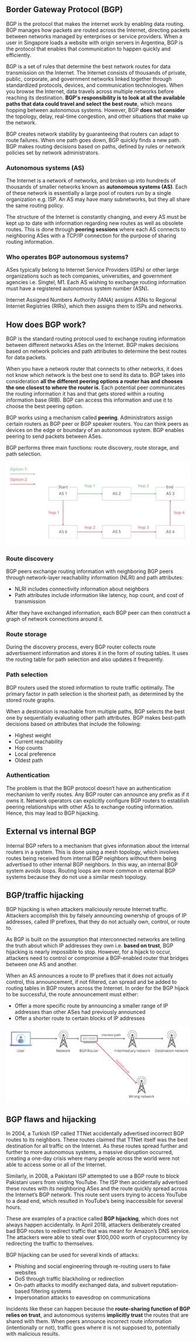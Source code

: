 ## Border Gateway Protocol (BGP)

BGP is the protocol that makes the internet work by enabling data routing. BGP manages how packets are routed across the Internet, directing packets between networks managed by enterprises or service providers. When a user in Singapore loads a website with origin servers in Argentina, BGP is the protocol that enables that communication to happen quickly and efficiently.

BGP is a set of rules that determine the best network routes for data transmission on the Internet. The Internet consists of thousands of private, public, corporate, and government networks linked together through standardized protocols, devices, and communication technologies. When you browse the Internet, data travels across multiple networks before reaching its destination. **BGP's responsibility is to look at all the available paths that data could travel and select the best route**, which means hopping between autonomous systems. However, BGP **does not consider** the topology, delay, real-time congestion, and other situations that make up the network.

BGP creates network stability by guaranteeing that routers can adapt to route failures. When one path goes down, BGP quickly finds a new path. BGP makes routing decisions based on paths, defined by rules or network policies set by network administrators.

### Autonomous systems (AS)

The Internet is a network of networks, and broken up into hundreds of thousands of smaller networks known as **autonomous systems (AS)**. Each of these network is essentially a large pool of routers run by a single organization e.g. ISP. An AS may have many subnetworks, but they all share the same routing policy.

The structure of the Internet is constantly changing, and every AS must be kept up to date with information regarding new routes as well as obsolete routes. This is done through **peering sessions** where each AS connects to neighboring ASes with a TCP/IP connection for the purpose of sharing routing information.

### Who operates BGP autonomous systems?

ASes typically belong to Internet Service Providers (ISPs) or other large organizations such as tech companies, universities, and government agencies i.e. Singtel, M1. Each AS wishing to exchange routing information must have a registered autonomous system number (ASN).

Internet Assigned Numbers Authority (IANA) assigns ASNs to Regional Internet Registries (RIRs), which then assigns them to ISPs and networks.

## How does BGP work?

BGP is the standard routing protocol used to exchange routing information between different networks ASes on the Internet. BGP makes decisions based on network policies and path attributes to determine the best routes for data packets.

When you have a network router that connects to other networks, it does not know which network is the best one to send its data to. BGP takes into consideration **all the different peering options a router has and chooses the one closest to where the router is**. Each potential peer communicates the routing information it has and that gets stored within a routing information base (RIB). BGP can access this information and use it to choose the best peering option.

BGP works using a mechanism called **peering**. Administrators assign certain routers as BGP peer or BGP speaker routers. You can think peers as devices on the edge or boundary of an autonomous system. BGP enables peering to send packets between ASes.

BGP performs three main functions: route discovery, route storage, and path selection.

<img src="../assets/BGP-hopping.png">

### Route discovery

BGP peers exchange routing information with neighboring BGP peers through network-layer reachability information (NLRI) and path attributes:

- NLRI includes connectivity information about neighbors
- Path attributes include information like latency, hop count, and cost of transmission

After they have exchanged information, each BGP peer can then construct a graph of network connections around it.

### Route storage

During the discovery process, every BGP router collects route advertisement information and stores it in the form of routing tables. It uses the routing table for path selection and also updates it frequently.

### Path selection

BGP routers used the stored information to route traffic optimally. The primary factor in path selection is the shortest path, as determined by the stored route graphs.

When a destination is reachable from multiple paths, BGP selects the best one by sequentially evaluating other path attributes. BGP makes best-path decisions based on attributes that include the following:

- Highest weight
- Current reachability
- Hop counts
- Local preference
- Oldest path

### Authentication

The problem is that the BGP protocol doesn’t have an authentication mechanism to verify routes. Any BGP router can announce any prefix as if it owns it. Network operators can explicitly configure BGP routers to establish peering relationships with other ASs to exchange routing information. Hence, this may lead to BGP hijacking.

## External vs internal BGP

Internal BGP refers to a mechanism that gives information about the internal routers in a system. This is done using a mesh topology, which involves routes being received from internal BGP neighbors without them being advertised to other internal BGP neighbors. In this way, an internal BGP system avoids loops. Routing loops are more common in external BGP systems because they do not use a similar mesh topology.

## BGP/traffic hijacking

BGP hijacking is when attackers maliciously reroute Internet traffic. Attackers accomplish this by falsely announcing ownership of groups of IP addresses, called IP prefixes, that they do not actually own, control, or route to.

As BGP is built on the assumption that interconnected networks are telling the truth about which IP addresses they own i.e. **based on trust**, BGP hijacking is nearly impossible to stop. However, for a hijack to occur, attackers need to control or compromise a BGP-enabled router that bridges between one AS and another.

When an AS announces a route to IP prefixes that it does not actually control, this announcement, if not filtered, can spread and be added to routing tables in BGP routers across the Internet. In order for the BGP hijack to be successful, the route announcement must either:

- Offer a more specific route by announcing a smaller range of IP addresses than other ASes had previously announced
- Offer a shorter route to certain blocks of IP addresses

<img src="../assets/BGP-hijacking.png">

## BGP flaws and hijacking

In 2004, a Turkish ISP called TTNet accidentally advertised incorrect BGP routes to its neighbors. These routes claimed that TTNet itself was the best destination for all traffic on the Internet. As these routes spread further and further to more autonomous systems, a massive disruption occurred, creating a one-day crisis where many people across the world were not able to access some or all of the Internet.

Similarly, in 2008, a Pakistani ISP attempted to use a BGP route to block Pakistani users from visiting YouTube. The ISP then accidentally advertised these routes with its neighboring ASes and the route quickly spread across the Internet’s BGP network. This route sent users trying to access YouTube to a dead end, which resulted in YouTube’s being inaccessible for several hours.

These are examples of a practice called **BGP hijacking**, which does not always happen accidentally. In April 2018, attackers deliberately created bad BGP routes to redirect traffic that was meant for Amazon’s DNS service. The attackers were able to steal over $100,000 worth of cryptocurrency by redirecting the traffic to themselves.

BGP hijacking can be used for several kinds of attacks:

- Phishing and social engineering through re-routing users to fake websites
- DoS through traffic blackholing or redirection
- On-path attacks to modify exchanged data, and subvert reputation-based filtering systems
- Impersonation attacks to eavesdrop on communications

Incidents like these can happen because the **route-sharing function of BGP relies on trust**, and autonomous systems **implicitly trust** the routes that are shared with them. When peers announce incorrect route information (intentionally or not), traffic goes where it is not supposed to, potentially with malicious results.
